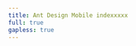 ```yaml
---
title: Ant Design Mobile indexxxxx
full: true
gapless: true
---
```


<code src="./components/home-page.tsx" inline="true"></code>
